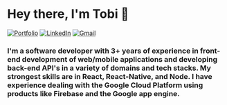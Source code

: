 <h1 align="left"> Hey there, I'm Tobi 👋 </h1>

<p align="left">
   <a href="https://www.notion.so/Hi-I-m-Adedipe-Oluwatobi-f6f95453e61d4a1fa52267e028a88dcd"><img alt="Portfolio" src="https://img.shields.io/badge/-adedipe.com-black?style=flat-square&logo=squarespace&logoColor=white&link=https://www.notion.so/Hi-I-m-Adedipe-Oluwatobi-f6f95453e61d4a1fa52267e028a88dcd"></a>
   <a href="https://www.linkedin.com/in/oluwatobi-adedipe/"><img alt="LinkedIn" src="https://img.shields.io/badge/-adedipetoby-black?style=flat-square&logo=Linkedin&logoColor=white&link=https://www.linkedin.com/in/oluwatobi-adedipe/"></a>
   <a href="mailto:adedipe.toby@gmail.com"><img alt="Gmail" src="https://img.shields.io/badge/-adedipe.toby@gmail.com-black?style=flat-square&logo=Gmail&logoColor=white&link=mailto:adedipe.toby@gmail.com"></a>
</p>

<h3 align="left"> I'm a software developer with 3+ years of experience in front-end development of web/mobile applications and developing back-end API's in a variety of domains and tech stacks.
My strongest skills are in React, React-Native, and Node.
I have experience dealing with the Google Cloud Platform using products like Firebase and the Google app engine. </h3>

<!--
**toby-adedipe/toby-adedipe** is a ✨ _special_ ✨ repository because its `README.md` (this file) appears on your GitHub profile.

Here are some ideas to get you started:

- 🔭 I’m currently working on ...
- 🌱 I’m currently learning ...
- 👯 I’m looking to collaborate on ...
- 🤔 I’m looking for help with ...
- 💬 Ask me about ...
- 📫 How to reach me: ...
- 😄 Pronouns: ...
- ⚡ Fun fact: ...
-->
